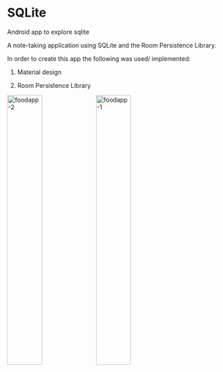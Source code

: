 # SQLite
Android app to explore sqlite

A note-taking application using SQLite and the Room Persistence Library.

In order to create this app the following was used/ implemented:

1. Material design

2. Room Persistence Library

<a href="https://ibb.co/k64ZSHD"><img src="https://i.ibb.co/rfx9w7p/Screenshot-20191130-141853-SQLite.jpg" alt="foodapp-2" border="0" width="40%" height="40%"></a>
<a href="https://ibb.co/BK3RwDv"><img src="https://i.ibb.co/bRmn7hY/Screenshot-20191130-141935-SQLite.jpg" alt="foodapp-1" border="0" width="40%" height="40%"></a>

